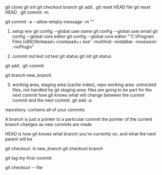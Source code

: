 git clone
git init
git checkout branch
git add .
git reset HEAD file
git reset HEAD .
git commit -m

git commit -a --allow-empty-message -m ""

1. setup env
git config --global user.name
git config --global user.email
git config --global core.editor
git config --global core.editor "'C:\Program Files (x86)\Notepad++\notepad++.exe' -multiInst -notabbar -nosession -noPlugin"

2. commit
md test
cd test
git status
git init
git status

git add .
git commit 

git branch new_branch

3. working area, staging area (cache index), repo
working area: untracked files, not handled by git
staging area: files are going to be part for the next commit
                how git knows what will change between the current commit and the next commit.
                git add -p


repository: contains all of your commits

A branch is just a pointer to a particular commit
the pointer of the current branch changes as new commits are made

HEAD is how git knows what branch you're currently on, and what the next parent will be

git checkout -b new_branch
git checkout branch

git tag my-first-commit

git checkout -- file